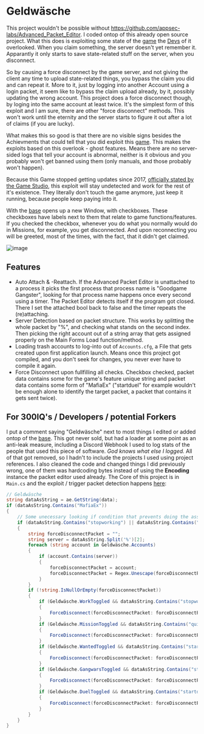 # Geldwäsche
This project wouldn't be possible without https://github.com/appsec-labs/Advanced_Packet_Editor. I coded ontop of this already open source project. What this does is exploiting some state of the [game](https://gangster.goodgamestudios.com/) the [Devs](https://www.goodgamestudios.com/) of it overlooked. When you claim something, the server doesn't yet remember it. Apparantly it only starts to save state-related stuff on the server, when you disconnect.

So by causing a force disconnect by the game server, and not giving the client any time to upload state-related things, you bypass the claim you did and can repeat it. More to it, just by logging into another Account using a login packet, it seem like to bypass the claim upload already, by it, possibly updating the wrong account. This project does a force disconnect though, by loging into the same account at least twice. It's the simplest form of this exploit and I am sure, there are other "force disconnect" methods. This won't work until the eternity and the server starts to figure it out after a lot of claims (if you are lucky).

What makes this so good is that there are no visible signs besides the Achievments that could tell that you did exploit this [game](https://gangster.goodgamestudios.com/). This makes the exploits based on this overlook - ghost features. Means there are no server-sided logs that tell your account is abnormal, neither is it obvious and you probably won't get banned using them (only manuals, and those probably won't happen).

Because this Game stopped getting updates since 2017, [officially stated by the Game Studio](https://goodgamestudios.com/de/blog/warum-goodgame-gangster-shadow-kings-co-keine-updates-erhalten/2016/07/05/), this exploit will stay undetected and work for the rest of it's existence. They literally don't touch the game anymore, just keep it running, because people keep paying into it.

With the [base](https://github.com/appsec-labs/Advanced_Packet_Editor) opens up a new Window, with checkboxes. These checkboxes have labels next to them that relate to game functions/features. If you checked the checkbox, whenever you do what you normally would do in Missions, for example, you get disconnected. And upon reconnecting you will be greeted, most of the times, with the fact, that it didn't get claimed.

![image](https://user-images.githubusercontent.com/42414542/122101039-29bf4200-ce14-11eb-81ef-c76ddab2dd16.png)
## Features
- Auto Attach & -Reattach. If the Advanced Packet Editor is unattached to a process it picks the first process that process name is "Goodgame Gangster", looking for that process name happens once every second using a timer. The Packet Editor detects itself if the program got closed. There I set the attached bool back to false and the timer repeats the (re)attaching.
- Server Detection based on packet structure. This works by splitting the whole packet by "%", and checking what stands on the second index. Then picking the right account out of a string array that gets assigned properly on the Main Forms Load function/method.
- Loading trash accounts to log-into out of ``Accounts.cfg``, a File that gets created upon first application launch. Means once this project got compiled, and you don't seek for changes, you never ever have to compile it again.
- Force Disconnect upon fullfilling all checks. Checkbox checked, packet data contains some for the game's feature unique string and packet data contains some form of "MafiaEx" ("startduel" for example wouldn't be enough alone to identify the target packet, a packet that contains it gets sent twice).
## For 300IQ's / Developers / potential Forkers
I put a comment saying "Geldwäsche" next to most things I edited or added ontop of the [base](https://github.com/appsec-labs/Advanced_Packet_Editor). This got never sold, but had a loader at some point as an anti-leak measure, including a Discord Webhook I used to log stats of the people that used this piece of software. *God knows what else I logged.* All of that got removed, so I hadn't to include the projects I used using project references. I also cleaned the code and changed things I did previously wrong, one of them was hardcoding bytes instead of using the **Encoding** instance the packet editor used already. The Core of this project is in ``Main.cs`` and the exploit / trigger packet detection happens [here](https://github.com/DefaultO/Geldwaesche/blob/8f0a62aa94373925aea0c3b5891e0b36058ad579/src/PacketEditor/Main.cs#L1012):
```csharp
// Geldwäsche
string dataAsString = ae.GetString(data);
if (dataAsString.Contains("MafiaEx"))
{
    // Some unecessary looking if condition that prevents doing the assigning and the loop everytime if it doesn't meet. Will get optimized anyways while compiling, if there is a better way.
    if (dataAsString.Contains("stopworking") || dataAsString.Contains("quitmission") || dataAsString.Contains("startwantedfight") || dataAsString.Contains("startgangwar") || dataAsString.Contains("startduel"))
    {
        string forceDisconnectPacket = "";
        string server = dataAsString.Split('%')[2];
        foreach (string account in Geldwäsche.Accounts)
        {
            if (account.Contains(server))
            {
                forceDisconnectPacket = account;
                forceDisconnectPacket = Regex.Unescape(forceDisconnectPacket); // Very important! Windows is retarded and auto-escapes backslashes, which is critical in networking and made the exploit not work.
            }
        }
        if (!string.IsNullOrEmpty(forceDisconnectPacket))
        {
            if (Geldwäsche.WorkToggled && dataAsString.Contains("stopworking"))
            {
                ForceDisconnect(forceDisconnectPacket: forceDisconnectPacket);
            }
            if (Geldwäsche.MissionToggled && dataAsString.Contains("quitmission"))
            {
                ForceDisconnect(forceDisconnectPacket: forceDisconnectPacket);
            }
            if (Geldwäsche.WantedToggled && dataAsString.Contains("startwantedfight"))
            {
                ForceDisconnect(forceDisconnectPacket: forceDisconnectPacket);
            }
            if (Geldwäsche.GangwarsToggled && dataAsString.Contains("startgangwar"))
            {
                ForceDisconnect(forceDisconnectPacket: forceDisconnectPacket);
            }
            if (Geldwäsche.DuelToggled && dataAsString.Contains("startduel"))
            {
                ForceDisconnect(forceDisconnectPacket: forceDisconnectPacket);
            }
        }
    }
}
```
